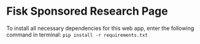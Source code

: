 # Fisk Sponsored Research Page
To install all necessary dependencies for this web app, enter the following command in terminal:
```pip install -r requirements.txt```
